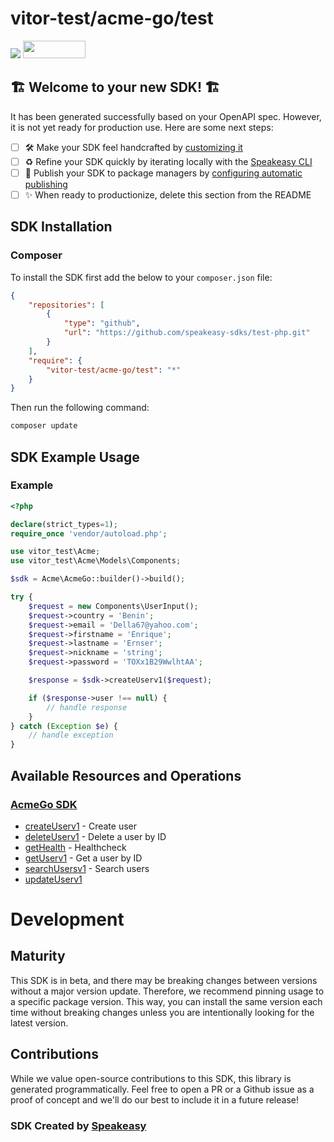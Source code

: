 # vitor-test/acme-go/test

<div align="left">
    <a href="https://speakeasyapi.dev/"><img src="https://custom-icon-badges.demolab.com/badge/-Built%20By%20Speakeasy-212015?style=for-the-badge&logoColor=FBE331&logo=speakeasy&labelColor=545454" /></a>
    <a href="https://opensource.org/licenses/MIT">
        <img src="https://img.shields.io/badge/License-MIT-blue.svg" style="width: 100px; height: 28px;" />
    </a>
</div>


## 🏗 **Welcome to your new SDK!** 🏗

It has been generated successfully based on your OpenAPI spec. However, it is not yet ready for production use. Here are some next steps:
- [ ] 🛠 Make your SDK feel handcrafted by [customizing it](https://www.speakeasyapi.dev/docs/customize-sdks)
- [ ] ♻️ Refine your SDK quickly by iterating locally with the [Speakeasy CLI](https://github.com/speakeasy-api/speakeasy)
- [ ] 🎁 Publish your SDK to package managers by [configuring automatic publishing](https://www.speakeasyapi.dev/docs/productionize-sdks/publish-sdks)
- [ ] ✨ When ready to productionize, delete this section from the README

<!-- Start SDK Installation [installation] -->
## SDK Installation

### Composer

To install the SDK first add the below to your `composer.json` file:

```json
{
    "repositories": [
        {
            "type": "github",
            "url": "https://github.com/speakeasy-sdks/test-php.git"
        }
    ],
    "require": {
        "vitor-test/acme-go/test": "*"
    }
}
```

Then run the following command:

```bash
composer update
```
<!-- End SDK Installation [installation] -->

<!-- Start SDK Example Usage [usage] -->
## SDK Example Usage

### Example

```php
<?php

declare(strict_types=1);
require_once 'vendor/autoload.php';

use vitor_test\Acme;
use vitor_test\Acme\Models\Components;

$sdk = Acme\AcmeGo::builder()->build();

try {
    $request = new Components\UserInput();
    $request->country = 'Benin';
    $request->email = 'Della67@yahoo.com';
    $request->firstname = 'Enrique';
    $request->lastname = 'Ernser';
    $request->nickname = 'string';
    $request->password = 'TOXx1B29WwlhtAA';

    $response = $sdk->createUserv1($request);

    if ($response->user !== null) {
        // handle response
    }
} catch (Exception $e) {
    // handle exception
}

```
<!-- End SDK Example Usage [usage] -->

<!-- Start Available Resources and Operations [operations] -->
## Available Resources and Operations

### [AcmeGo SDK](docs/sdks/acmego/README.md)

* [createUserv1](docs/sdks/acmego/README.md#createuserv1) - Create user
* [deleteUserv1](docs/sdks/acmego/README.md#deleteuserv1) - Delete a user by ID
* [getHealth](docs/sdks/acmego/README.md#gethealth) - Healthcheck
* [getUserv1](docs/sdks/acmego/README.md#getuserv1) - Get a user by ID
* [searchUsersv1](docs/sdks/acmego/README.md#searchusersv1) - Search users
* [updateUserv1](docs/sdks/acmego/README.md#updateuserv1)
<!-- End Available Resources and Operations [operations] -->

<!-- Placeholder for Future Speakeasy SDK Sections -->

# Development

## Maturity

This SDK is in beta, and there may be breaking changes between versions without a major version update. Therefore, we recommend pinning usage
to a specific package version. This way, you can install the same version each time without breaking changes unless you are intentionally
looking for the latest version.

## Contributions

While we value open-source contributions to this SDK, this library is generated programmatically.
Feel free to open a PR or a Github issue as a proof of concept and we'll do our best to include it in a future release!

### SDK Created by [Speakeasy](https://docs.speakeasyapi.dev/docs/using-speakeasy/client-sdks)
